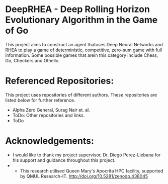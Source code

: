 # DeepRHEA - Deep Rolling Horizon Evolutionary Algorithm in the Game of Go

This project aims to construct an agent thatuses Deep Neural Networks and RHEA to play a game of deterministic, competitive, zero-sum game with full information. Some possible games that arein this category include Chess, Go, Checkers and Othello.

# Referenced Repositories:

This project uses repositories of different authors. These repositories are listed below for further reference.

* Alpha Zero General, Surag Nair et. al.
* ToDo: Other repositories and links.
* ToDo

# Acknowledgements:
* I would like to thank my project supervisor, Dr. Diego Perez-Liebana for his support and guidance throughout this project. 
* * This research utilised Queen Mary's Apocrita HPC facility, supported by QMUL Research-IT. http://doi.org/10.5281/zenodo.438045
